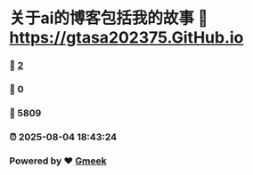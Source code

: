 # 关于ai的博客包括我的故事 :link: https://gtasa202375.GitHub.io 
### :page_facing_up: [2](https://gtasa202375.GitHub.io/tag.html) 
### :speech_balloon: 0 
### :hibiscus: 5809 
### :alarm_clock: 2025-08-04 18:43:24 
### Powered by :heart: [Gmeek](https://github.com/Meekdai/Gmeek)

